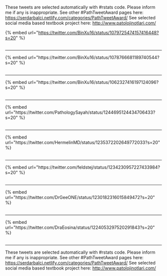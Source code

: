 

These tweets are selected automatically with #rstats code. Please inform me if any is inappropriate.
See other #PathTweetAward pages here: https://serdarbalci.netlify.com/categories/PathTweetAward/ 
See selected social media based textbook project here: http://www.patolojinotlari.com/

{% embed url="https://twitter.com/BinXu16/status/1079725474157416448?s=20" %}<br>
<br>
<hr>
{% embed url="https://twitter.com/BinXu16/status/1078766681189740544?s=20" %}<br>
<br>
<hr>
{% embed url="https://twitter.com/BinXu16/status/1062327416197124096?s=20" %}<br>
<br>
<hr>
{% embed url="https://twitter.com/PathologySayah/status/1244695124434706433?s=20" %}<br>
<br>
<hr>
{% embed url="https://twitter.com/HermelinMD/status/1235372202649772033?s=20" %}<br>
<br>
<hr>
{% embed url="https://twitter.com/feldstej/status/1234230957227433984?s=20" %}<br>
<br>
<hr>
{% embed url="https://twitter.com/DrGeeONE/status/1230182316015849472?s=20" %}<br>
<br>
<hr>
{% embed url="https://twitter.com/DraEosina/status/1224053297520291843?s=20" %}<br>
<br>
<hr>


These tweets are selected automatically with #rstats code. Please inform me if any is inappropriate.
See other #PathTweetAward pages here: https://serdarbalci.netlify.com/categories/PathTweetAward/ 
See selected social media based textbook project here: http://www.patolojinotlari.com/
